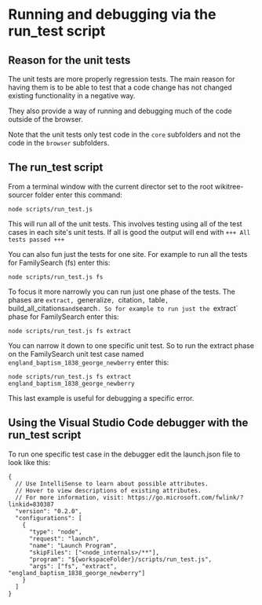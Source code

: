 # Running and debugging via the run_test script

## Reason for the unit tests

The unit tests are more properly regression tests. The main reason for having them is to be able to test that a code change has not changed existing functionality in a negative way.

They also provide a way of running and debugging much of the code outside of the browser.

Note that the unit tests only test code in the `core` subfolders and not the code in the `browser` subfolders.

## The run_test script

From a terminal window with the current director set to the root wikitree-sourcer folder enter this command:

`node scripts/run_test.js`

This will run all of the unit tests. This involves testing using all of the test cases in each site's unit tests. If all is good the output will end with `+++ All tests passed +++`

You can also fun just the tests for one site. For example to run all the tests for FamilySearch (fs) enter this:

`node scripts/run_test.js fs`

To focus it more narrowly you can run just one phase of the tests. The phases are `extract, `generalize`, `citation`, `table`, `build_all_citations` and `search`.
So for example to run just the `extract` phase for FamilySearch enter this:

`node scripts/run_test.js fs extract`

You can narrow it down to one specific unit test. So to run the extract phase on the FamilySearch unit test case named `england_baptism_1838_george_newberry` enter this:

`node scripts/run_test.js fs extract england_baptism_1838_george_newberry`

This last example is useful for debugging a specific error.

## Using the Visual Studio Code debugger with the run_test script

To run one specific test case in the debugger edit the launch.json file to look like this:

```
{
  // Use IntelliSense to learn about possible attributes.
  // Hover to view descriptions of existing attributes.
  // For more information, visit: https://go.microsoft.com/fwlink/?linkid=830387
  "version": "0.2.0",
  "configurations": [
    {
      "type": "node",
      "request": "launch",
      "name": "Launch Program",
      "skipFiles": ["<node_internals>/**"],
      "program": "${workspaceFolder}/scripts/run_test.js",
      "args": ["fs", "extract", "england_baptism_1838_george_newberry"]
    }
  ]
}
```

